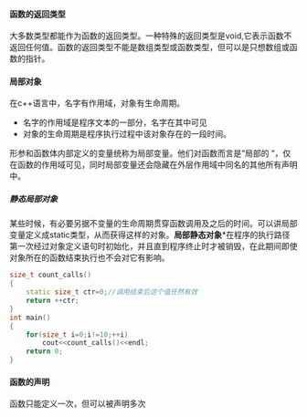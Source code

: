 #### 函数的返回类型

  大多数类型都能作为函数的返回类型。一种特殊的返回类型是void,它表示函数不返回任何值。函数的返回类型不能是数组类型或函数类型，但可以是只想数组或函数的指针。

#### 局部对象

  在c++语言中，名字有作用域，对象有生命周期。

- 名字的作用域是程序文本的一部分，名字在其中可见
- 对象的生命周期是程序执行过程中该对象存在的一段时间。

形参和函数体内部定义的变量统称为局部变量。他们对函数而言是“局部的 ”，仅在函数的作用域可见，同时局部变量还会隐藏在外层作用域中同名的其他所有声明中。

##### 静态局部对象

某些时候，有必要另据不变量的生命周期贯穿函数调用及之后的时间。可以讲局部变量定义成static类型，从而获得这样的对象。**局部静态对象***在程序的执行路径第一次经过对象定义语句时初始化，并且直到程序终止时才被销毁，在此期间即使对象所在的函数结束执行也不会对它有影响。

```c++
size_t count_calls()
{
	static size_t ctr=0;//调用结束后这个值任然有效
	return ++ctr;
}
int main()
{
	for(size_t i=0;i!=10;++i)
		cout<<count_calls()<<endl;
	return 0;
}
```

#### 函数的声明

  函数只能定义一次，但可以被声明多次